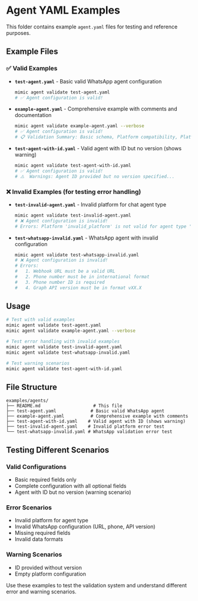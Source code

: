 # Agent YAML Examples

This folder contains example `agent.yaml` files for testing and reference purposes.

## Example Files

### ✅ Valid Examples

- **`test-agent.yaml`** - Basic valid WhatsApp agent configuration

  ```bash
  mimic agent validate test-agent.yaml
  # ✅ Agent configuration is valid!
  ```

- **`example-agent.yaml`** - Comprehensive example with comments and documentation

  ```bash
  mimic agent validate example-agent.yaml --verbose
  # ✅ Agent configuration is valid!
  # 📋 Validation Summary: Basic schema, Platform compatibility, Platform configuration
  ```

- **`test-agent-with-id.yaml`** - Valid agent with ID but no version (shows warning)
  ```bash
  mimic agent validate test-agent-with-id.yaml
  # ✅ Agent configuration is valid!
  # ⚠️  Warnings: Agent ID provided but no version specified...
  ```

### ❌ Invalid Examples (for testing error handling)

- **`test-invalid-agent.yaml`** - Invalid platform for chat agent type

  ```bash
  mimic agent validate test-invalid-agent.yaml
  # ❌ Agent configuration is invalid!
  # Errors: Platform 'invalid_platform' is not valid for agent type 'chat'
  ```

- **`test-whatsapp-invalid.yaml`** - WhatsApp agent with invalid configuration
  ```bash
  mimic agent validate test-whatsapp-invalid.yaml
  # ❌ Agent configuration is invalid!
  # Errors:
  #   1. Webhook URL must be a valid URL
  #   2. Phone number must be in international format
  #   3. Phone number ID is required
  #   4. Graph API version must be in format vXX.X
  ```

## Usage

```bash
# Test with valid examples
mimic agent validate test-agent.yaml
mimic agent validate example-agent.yaml --verbose

# Test error handling with invalid examples
mimic agent validate test-invalid-agent.yaml
mimic agent validate test-whatsapp-invalid.yaml

# Test warning scenarios
mimic agent validate test-agent-with-id.yaml
```

## File Structure

```
examples/agents/
├── README.md                    # This file
├── test-agent.yaml             # Basic valid WhatsApp agent
├── example-agent.yaml          # Comprehensive example with comments
├── test-agent-with-id.yaml    # Valid agent with ID (shows warning)
├── test-invalid-agent.yaml    # Invalid platform error test
└── test-whatsapp-invalid.yaml # WhatsApp validation error test
```

## Testing Different Scenarios

### Valid Configurations

- Basic required fields only
- Complete configuration with all optional fields
- Agent with ID but no version (warning scenario)

### Error Scenarios

- Invalid platform for agent type
- Invalid WhatsApp configuration (URL, phone, API version)
- Missing required fields
- Invalid data formats

### Warning Scenarios

- ID provided without version
- Empty platform configuration

Use these examples to test the validation system and understand different error and warning scenarios.
